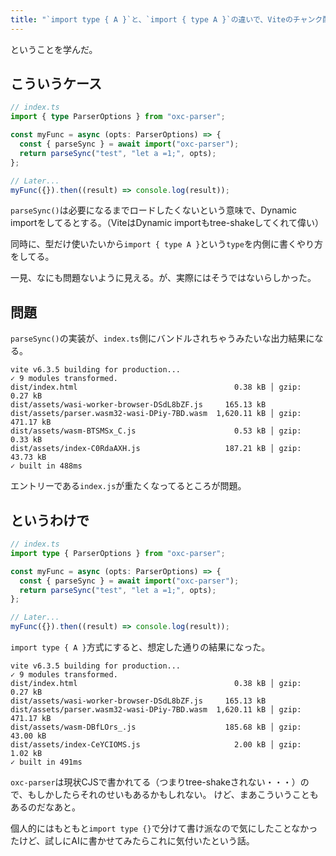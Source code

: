 ```yaml
---
title: "`import type { A }`と、`import { type A }`の違いで、Viteのチャンク配分が変わることもある"
---
```


ということを学んだ。

## こういうケース

```ts
// index.ts
import { type ParserOptions } from "oxc-parser";

const myFunc = async (opts: ParserOptions) => {
  const { parseSync } = await import("oxc-parser");
  return parseSync("test", "let a =1;", opts);
};

// Later...
myFunc({}).then((result) => console.log(result));
```

`parseSync()`は必要になるまでロードしたくないという意味で、Dynamic importをしてるとする。（ViteはDynamic importもtree-shakeしてくれて偉い）

同時に、型だけ使いたいから`import { type A }`という`type`を内側に書くやり方をしてる。

一見、なにも問題ないように見える。が、実際にはそうではないらしかった。

## 問題

`parseSync()`の実装が、`index.ts`側にバンドルされちゃうみたいな出力結果になる。

```
vite v6.3.5 building for production...
✓ 9 modules transformed.
dist/index.html                                   0.38 kB │ gzip:   0.27 kB
dist/assets/wasi-worker-browser-DSdL8bZF.js     165.13 kB
dist/assets/parser.wasm32-wasi-DPiy-7BD.wasm  1,620.11 kB │ gzip: 471.17 kB
dist/assets/wasm-BTSMSx_C.js                      0.53 kB │ gzip:   0.33 kB
dist/assets/index-C0RdaAXH.js                   187.21 kB │ gzip:  43.73 kB
✓ built in 488ms
```

エントリーである`index.js`が重たくなってるところが問題。

## というわけで

```ts
// index.ts
import type { ParserOptions } from "oxc-parser";

const myFunc = async (opts: ParserOptions) => {
  const { parseSync } = await import("oxc-parser");
  return parseSync("test", "let a =1;", opts);
};

// Later...
myFunc({}).then((result) => console.log(result));
```

`import type { A }`方式にすると、想定した通りの結果になった。

```
vite v6.3.5 building for production...
✓ 9 modules transformed.
dist/index.html                                   0.38 kB │ gzip:   0.27 kB
dist/assets/wasi-worker-browser-DSdL8bZF.js     165.13 kB
dist/assets/parser.wasm32-wasi-DPiy-7BD.wasm  1,620.11 kB │ gzip: 471.17 kB
dist/assets/wasm-DBfLOrs_.js                    185.68 kB │ gzip:  43.00 kB
dist/assets/index-CeYCIOMS.js                     2.00 kB │ gzip:   1.02 kB
✓ built in 491ms
```

`oxc-parser`は現状CJSで書かれてる（つまりtree-shakeされない・・・）ので、もしかしたらそれのせいもあるかもしれない。
けど、まあこういうこともあるのだなあと。

個人的にはもともと`import type {}`で分けて書け派なので気にしたことなかったけど、試しにAIに書かせてみたらこれに気付いたという話。

